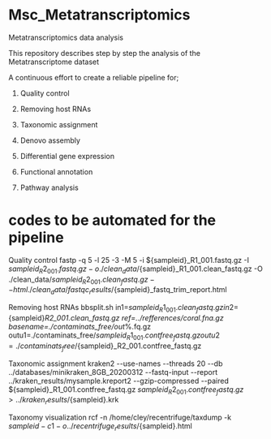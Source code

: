 # Msc_Metatranscriptomics
Metatranscriptomics data analysis


 This repository describes step by step the analysis of the Metatranscriptome dataset 

  A continuous effort to create a reliable pipeline for;


   1. Quality control


   2. Removing host RNAs


   3. Taxonomic assignment


   4. Denovo assembly


   5. Differential gene expression


   6. Functional annotation


   7. Pathway analysis

# codes to be automated for the pipeline

Quality control
fastp -q 5 -l 25 -3 -M 5 -i ${sampleid}_R1_001.fastq.gz -I ${sampleid}_R2_001.fastq.gz -o ./clean_data/${sampleid}_R1_001.clean_fastq.gz -O ./clean_data/${sampleid}_R2_001.clean_fastq.gz --html ./clean_data/fastqc_results/${sampleid}_fastq_trim_report.html

Removing host RNAs
bbsplit.sh in1=${sampleid}_R1_001.clean_fastq.gz in2=${sampleid}_R2_001.clean_fastq.gz ref=../refferences/coral.fna.gz basename=./contaminats_free/out_%.fq.gz outu1=./contaminats_free/${sampleid}_R1_001.contfree_fastq.gz outu2=./contaminats_free/${sampleid}_R2_001.contfree_fastq.gz

Taxonomic assignment
kraken2 --use-names --threads 20 --db ../databases/minikraken_8GB_20200312 --fastq-input --report ../kraken_results/mysample.kreport2 --gzip-compressed --paired ${sampleid}_R1_001.contfree_fastq.gz ${sampleid}_R2_001.contfree_fastq.gz > ../kraken_results/${sampleid}.krk

Taxonomy visualization
rcf -n /home/cley/recentrifuge/taxdump -k ${sampleid} -c 1 -o ../recentrifuge_results/${sampleid}.html

